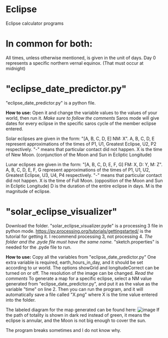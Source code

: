 # Eclipse
Eclipse calculator programs

# In common for both:
All times, unless otherwise mentioned, is given in the unit of days.
Day 0 represents a specific northern vernal equinox. (That must occur at midnight)

# "eclipse_date_predictor.py"
"eclipse_date_predictor.py" is a python file.

**How to use:**
Open it and change the variable values to the values of your world, then run it.
*Make sure to follow the comments*
Saros mode will give dates for every eclipse in the specific saros cycle of the member eclipse entered.

Solar eclipses are given in the form: "[A, B, C, D, E] NM: X".
A, B, C, D, E represent approximations of the times of P1, U1, Greatest Eclipse, U2, P2 respectively.
"-" means that particular contact did not happen.
X is the time of New Moon. (conjunction of the Moon and Sun in Ecliptic Longitude)

Lunar eclipses are given in the form: "[A, B, C, D, E, F, G] FM: X, D: Y, M: Z".
A, B, C, D, E, F, G represent approximations of the times of P1, U1, U2, Greatest Eclipse, U3, U4, P4 respectively.
"-" means that particular contact did not happen.
X is the time of Full Moon. (opposition of the Moon and Sun in Ecliptic Longitude)
D is the duration of the entire eclipse in days.
M is the magnitude of eclipse.

# "solar_eclipse_visualizer"
Download the folder.
"solar_eclipse_visualizer.pyde" is a processing 3 file in python mode.
https://py.processing.org/tutorials/gettingstarted/ is the tutorial for getting it. I recommend processing 3, not processing 4.
*The folder and the .pyde file must have the same name.*
"sketch.properties" is needed for the .pyde file to run.

**How to use:**
Copy all the variables from "eclipse_date_predictor.py"
One extra variable is required, earth_hours_in_day, and it should be set according to ur world.
The options showGrid and longitudeCorrect can be turned on or off.
The resolution of the image can be changed.
*Read the comments*
To generate a map for a specific eclipse, select a NM value generated from "eclipse_date_predictor.py", and put it as the value as the variable "time" on line 2.
Then you can run the program, and it will automatically save a file called "X.png" where X is the time value entered into the folder.

The labeled diagram for the map generated can be found here: 
![image](https://user-images.githubusercontent.com/23460281/210059411-89fce457-80ae-47ab-a3c7-c409d2699da0.png)
If the path of totality is shown in dark red instead of green, it means the eclipse is annular, and the Moon is not big enough to cover the sun.

The program breaks sometimes and I do not know why.
